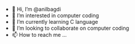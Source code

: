 - 👋 Hi, I’m @anilbagdi
- 👀 I’m interested in computer coding
- 🌱 I’m currently learning C language
- 💞️ I’m looking to collaborate on computer coding
- 📫 How to reach me ...

<!---
anilbagdi/anilbagdi is a ✨ special ✨ repository because its `README.md` (this file) appears on your GitHub profile.
You can click the Preview link to take a look at your changes.
--->
